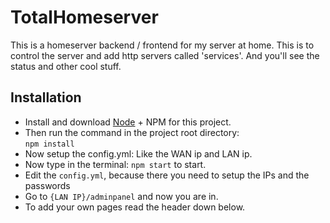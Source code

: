 # TotalHomeserver
This is a homeserver backend / frontend for my server at home. This is to control the server and add http servers called 'services'. And you'll see the status and other cool stuff.
## Installation
- Install and download [Node](https://nodejs.org/en/download/ "Node") + NPM for this project.
- Then run the command in the project root directory: \
	`npm install`
- Now setup the config.yml: Like the WAN ip and LAN ip.
- Now type in the terminal: `npm start` to start.
- Edit the `config.yml`, because there you need to setup the IPs and the passwords
- Go to `{LAN IP}/adminpanel` and now you are in.
- To add your own pages read the header down below.